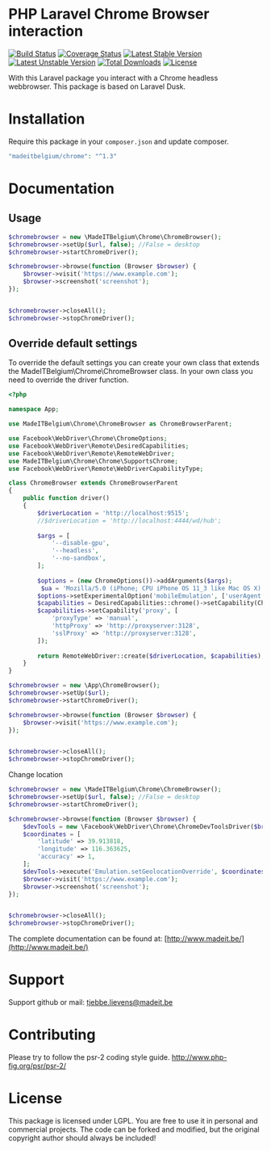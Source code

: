 # PHP Laravel Chrome Browser interaction
[![Build Status](https://travis-ci.org/madeITBelgium/Chrome.svg?branch=master)](https://travis-ci.org/madeITBelgium/Chrome)
[![Coverage Status](https://coveralls.io/repos/github/madeITBelgium/Chrome/badge.svg?branch=master)](https://coveralls.io/github/madeITBelgium/Chrome?branch=master)
[![Latest Stable Version](https://poser.pugx.org/madeITBelgium/Chrome/v/stable.svg)](https://packagist.org/packages/madeITBelgium/Chrome)
[![Latest Unstable Version](https://poser.pugx.org/madeITBelgium/Chrome/v/unstable.svg)](https://packagist.org/packages/madeITBelgium/Chrome)
[![Total Downloads](https://poser.pugx.org/madeITBelgium/Chrome/d/total.svg)](https://packagist.org/packages/madeITBelgium/Chrome)
[![License](https://poser.pugx.org/madeITBelgium/Chrome/license.svg)](https://packagist.org/packages/madeITBelgium/Chrome)

With this Laravel package you interact with a Chrome headless webbrowser. This package is based on Laravel Dusk.

# Installation

Require this package in your `composer.json` and update composer.

```php
"madeitbelgium/chrome": "^1.3"
```

# Documentation
## Usage
```php
$chromebrowser = new \MadeITBelgium\Chrome\ChromeBrowser();
$chromebrowser->setUp($url, false); //False = desktop
$chromebrowser->startChromeDriver();

$chromebrowser->browse(function (Browser $browser) {
    $browser->visit('https://www.example.com');
    $browser->screenshot('screenshot');
});


$chromebrowser->closeAll();
$chromebrowser->stopChromeDriver();
```

## Override default settings
To override the default settings you can create your own class that extends the MadeITBelgium\Chrome\ChromeBrowser class. In your own class you need to override the driver function.
```php
<?php

namespace App;

use MadeITBelgium\Chrome\ChromeBrowser as ChromeBrowserParent;

use Facebook\WebDriver\Chrome\ChromeOptions;
use Facebook\WebDriver\Remote\DesiredCapabilities;
use Facebook\WebDriver\Remote\RemoteWebDriver;
use MadeITBelgium\Chrome\Chrome\SupportsChrome;
use Facebook\WebDriver\Remote\WebDriverCapabilityType;

class ChromeBrowser extends ChromeBrowserParent
{
    public function driver()
    {
        $driverLocation = 'http://localhost:9515';
        //$driverLocation = 'http://localhost:4444/wd/hub';
        
        $args = [
            '--disable-gpu',
            '--headless',
            '--no-sandbox',
        ];
        
        $options = (new ChromeOptions())->addArguments($args);
         $ua = 'Mozilla/5.0 (iPhone; CPU iPhone OS 11_3 like Mac OS X) AppleWebKit/604.1.34 (KHTML, like Gecko) CriOS/67.0.3396.87 Mobile/15E216 Safari/604.1';
        $options->setExperimentalOption('mobileEmulation', ['userAgent' => $ua]);
        $capabilities = DesiredCapabilities::chrome()->setCapability(ChromeOptions::CAPABILITY, $options);
        $capabilities->setCapability('proxy', [
            'proxyType' => 'manual',
            'httpProxy' => 'http://proxyserver:3128',
            'sslProxy' => 'http://proxyserver:3128',
        ]);
        
        return RemoteWebDriver::create($driverLocation, $capabilities);
    }
}
```

```php
$chromebrowser = new \App\ChromeBrowser();
$chromebrowser->setUp($url);
$chromebrowser->startChromeDriver();

$chromebrowser->browse(function (Browser $browser) {
    $browser->visit('https://www.example.com');
});


$chromebrowser->closeAll();
$chromebrowser->stopChromeDriver();
```

Change location
```php
$chromebrowser = new \MadeITBelgium\Chrome\ChromeBrowser();
$chromebrowser->setUp($url, false); //False = desktop
$chromebrowser->startChromeDriver();

$chromebrowser->browse(function (Browser $browser) {
    $devTools = new \Facebook\WebDriver\Chrome\ChromeDevToolsDriver($browser->driver);
    $coordinates = [
        'latitude' => 39.913818,
        'longitude' => 116.363625,
        'accuracy' => 1,
    ];
    $devTools->execute('Emulation.setGeolocationOverride', $coordinates);
    $browser->visit('https://www.example.com');
    $browser->screenshot('screenshot');
});


$chromebrowser->closeAll();
$chromebrowser->stopChromeDriver();
```
The complete documentation can be found at: [http://www.madeit.be/](http://www.madeit.be/)


# Support
Support github or mail: tjebbe.lievens@madeit.be

# Contributing
Please try to follow the psr-2 coding style guide. http://www.php-fig.org/psr/psr-2/

# License
This package is licensed under LGPL. You are free to use it in personal and commercial projects. The code can be forked and modified, but the original copyright author should always be included!
